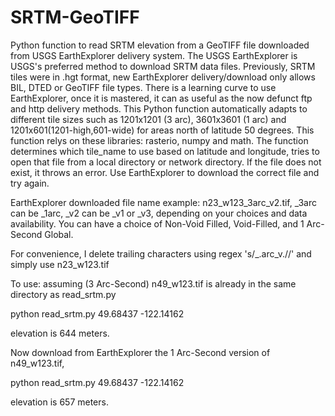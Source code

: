 # SRTM-GeoTIFF
Python function to read SRTM elevation from a GeoTIFF file downloaded from USGS EarthExplorer delivery system.
The USGS EarthExplorer is USGS's preferred method to download SRTM data files. Previously, SRTM tiles were in .hgt format, new EarthExplorer delivery/download only allows BIL, DTED or GeoTIFF file types.
There is a learning curve to use EarthExplorer, once it is mastered, it can as useful as the now defunct ftp and http delivery methods.
This Python function automatically adapts to different tile sizes such as 1201x1201 (3 arc), 3601x3601 (1 arc) and 1201x601(1201-high,601-wide) for areas north of latitude 50 degrees.
This function relys on these libraries: rasterio, numpy and math.
The function determines which tile_name to use based on latitude and longitude, tries to open that file from a local directory or network directory. If the file does not exist, it throws an error. Use EarthExplorer to download the correct file and try again.

EarthExplorer downloaded file name example: n23_w123_3arc_v2.tif, _3arc can be _1arc, _v2 can be _v1 or _v3, depending on your choices and data availability. 
You can have a choice of Non-Void Filled, Void-Filled, and 1 Arc-Second Global.

For convenience, I delete trailing characters using regex 's/_.arc_v.//'  and simply use n23_w123.tif

To use:
assuming (3 Arc-Second) n49_w123.tif is already in the same directory as read_srtm.py

python read_srtm.py 49.68437 -122.14162

elevation is 644 meters.

Now download from EarthExplorer the 1 Arc-Second version of  n49_w123.tif,

python read_srtm.py 49.68437 -122.14162

elevation is 657 meters.
